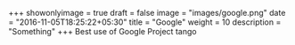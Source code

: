 +++
showonlyimage = true
draft = false
image = "images/google.png"
date = "2016-11-05T18:25:22+05:30"
title = "Google"
weight = 10
description = "Something"
+++
Best use of Google Project tango
<!--more-->

